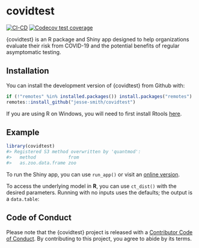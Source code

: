 
<!-- README.md is generated from README.Rmd. Please edit that file -->

# covidtest

<!-- badges: start -->

[![CI-CD](https://github.com/jesse-smith/covidtest/workflows/CI-CD/badge.svg)](https://github.com/jesse-smith/covidtest/actions)
[![Codecov test
coverage](https://codecov.io/gh/jesse-smith/covidtest/branch/master/graph/badge.svg)](https://codecov.io/gh/jesse-smith/covidtest?branch=master)
<!-- badges: end -->

{covidtest} is an R package and Shiny app designed to help organizations
evaluate their risk from COVID-19 and the potential benefits of regular
asymptomatic testing.

## Installation

You can install the development version of {covidtest} from Github with:

``` r
if (!"remotes" %in% installed.packages()) install.packages("remotes")
remotes::install_github("jesse-smith/covidtest")
```

If you are using R on Windows, you will need to first install Rtools
[here](https://cran.r-project.org/bin/windows/Rtools/).

## Example

``` r
library(covidtest)
#> Registered S3 method overwritten by 'quantmod':
#>   method            from
#>   as.zoo.data.frame zoo
```

To run the Shiny app, you can use `run_app()` or visit an [online
version](https://jesse-shiny.shinyapps.io/covidtest/).

To access the underlying model in **R**, you can use `ct_dist()` with
the desired parameters. Running with no inputs uses the defaults; the
output is a `data.table`:

## Code of Conduct

Please note that the {covidtest} project is released with a [Contributor
Code of
Conduct](https://contributor-covenant.org/version/2/0/CODE_OF_CONDUCT.html).
By contributing to this project, you agree to abide by its terms.
